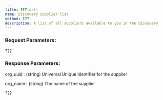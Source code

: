 ```yaml
---
title: ???(url)
name: Discovery Supplier list
method: ???
description: A list of all suppliers available to you in the discovery catalog
---
```

### Request Parameters:

???

### Response Parameters:

org_uuid
: (string) Universal Unique Identifier for the supplier

org_name
: (string) The name of the supplier

???
